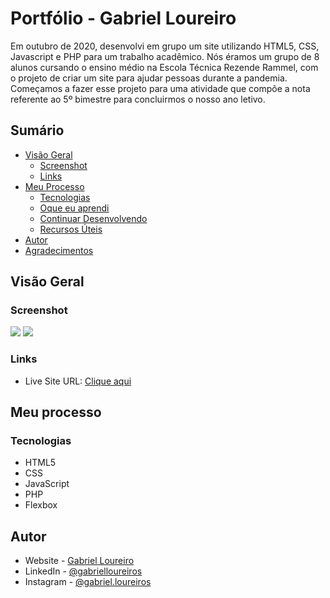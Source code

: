 # Portfólio - Gabriel Loureiro

Em outubro de 2020, desenvolvi em grupo um site utilizando HTML5, CSS, Javascript e PHP para um trabalho acadêmico. Nós éramos um grupo de 8 alunos cursando o ensino médio na Escola Técnica Rezende Rammel, com o projeto de criar um site para ajudar pessoas durante a pandemia. Começamos a fazer esse projeto para uma atividade que compõe a nota referente ao 5º bimestre para concluirmos o nosso ano letivo.

## Sumário

- [Visão Geral](#visão-geral)
  - [Screenshot](#screenshot)
  - [Links](#links)
- [Meu Processo](#meu-processo)
  - [Tecnologias](#tecnologias)
  - [Oque eu aprendi](#oque-eu-aprendi)
  - [Continuar Desenvolvendo](#continuar-desenvolvendo)
  - [Recursos Úteis](#recursos-úteis)
- [Autor](#autor)
- [Agradecimentos](#agradecimentos)

## Visão Geral

### Screenshot

![](./images/gif%20tela%20principal.gif)
![](./images/gif%20responsivo.gif)

### Links

- Live Site URL: [Clique aqui](https://gbloureiros.github.io/site-mostra-tecnologica/)

## Meu processo

### Tecnologias

- HTML5
- CSS
- JavaScript
- PHP
- Flexbox

## Autor

- Website - [Gabriel Loureiro](https://gbloureiros.github.io/portfolio/)
- LinkedIn - [@gabrielloureiros](https://www.linkedin.com/in/gabrielloureiros/)
- Instagram - [@gabriel.loureiros](https://www.instagram.com/gabriel.loureiros/)



